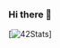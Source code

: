 ### Hi there 👋

[![42Stats](https://badge42.vercel.app/api/v2/clfqlqdsu002508jvsfhlnrzy/stats?cursusId=67&coalitionId=45)]


<!--
**ReyanCarlier/ReyanCarlier** is a ✨ _special_ ✨ repository because its `README.md` (this file) appears on your GitHub profile.

Here are some ideas to get you started:

- 🔭 I’m currently working on ...
- 🌱 I’m currently learning ...
- 👯 I’m looking to collaborate on ...
- 🤔 I’m looking for help with ...
- 💬 Ask me about ...
- 📫 How to reach me: ...
- 😄 Pronouns: ...
- ⚡ Fun fact: ...
-->
